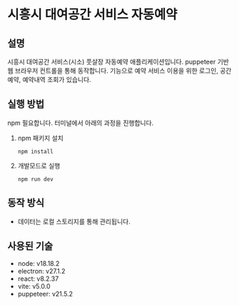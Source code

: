 # 시흥시 대여공간 서비스 자동예약

## 설명

시흥시 대여공간 서비스(시소) 풋살장 자동예약 애플리케이션입니다.
puppeteer 기반 웹 브라우저 컨트롤을 통해 동작합니다.
기능으로 예약 서비스 이용을 위한 로그인, 공간예약, 예약내역 조회가 있습니다.

## 실행 방법

npm 필요합니다.
터미널에서 아래의 과정을 진행합니다.

1. npm 패키지 설치

    ```shell
    npm install
    ```

2. 개발모드로 실행

    ```shell
    npm run dev
    ```

## 동작 방식

- 데이터는 로컬 스토리지를 통해 관리됩니다.

## 사용된 기술

- node: v18.18.2
- electron: v27.1.2
- react: v8.2.37
- vite: v5.0.0
- puppeteer: v21.5.2


<!-- 기존 README.md -->
<!-- # React + TypeScript + Vite

This template provides a minimal setup to get React working in Vite with HMR and some ESLint rules.

Currently, two official plugins are available:

- [@vitejs/plugin-react](https://github.com/vitejs/vite-plugin-react/blob/main/packages/plugin-react/README.md) uses [Babel](https://babeljs.io/) for Fast Refresh
- [@vitejs/plugin-react-swc](https://github.com/vitejs/vite-plugin-react-swc) uses [SWC](https://swc.rs/) for Fast Refresh

## Expanding the ESLint configuration

If you are developing a production application, we recommend updating the configuration to enable type aware lint rules:

- Configure the top-level `parserOptions` property like this:

```js
export default {
  // other rules...
  parserOptions: {
    ecmaVersion: 'latest',
    sourceType: 'module',
    project: ['./tsconfig.json', './tsconfig.node.json'],
    tsconfigRootDir: __dirname,
  },
}
```

- Replace `plugin:@typescript-eslint/recommended` to `plugin:@typescript-eslint/recommended-type-checked` or `plugin:@typescript-eslint/strict-type-checked`
- Optionally add `plugin:@typescript-eslint/stylistic-type-checked`
- Install [eslint-plugin-react](https://github.com/jsx-eslint/eslint-plugin-react) and add `plugin:react/recommended` & `plugin:react/jsx-runtime` to the `extends` list -->
